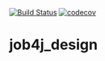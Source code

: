 [![Build Status](https://travis-ci.org/alekseybogdanchik/job4j_design.svg?branch=master)](https://travis-ci.org/alekseybogdanchik/job4j_design)
[![codecov](https://codecov.io/gh/alekseybogdanchik/job4j_design/branch/master/graph/badge.svg)](https://codecov.io/gh/alekseybogdanchik/job4j_design)

# job4j_design
